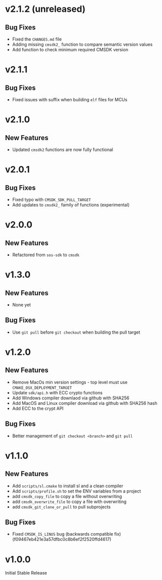 # v2.1.2 (unreleased)

## Bug Fixes

- Fixed the `CHANGES.md` file
- Adding missing `cmsdk2_` function to compare semantic version values
- Add function to check minimum required CMSDK version

# v2.1.1 

## Bug Fixes

- Fixed issues with suffix when building `elf` files for MCUs

# v2.1.0

## New Features

- Updated `cmsdk2` functions are now fully functional

# v2.0.1

## Bug Fixes

- Fixed typo with `CMSDK_SDK_PULL_TARGET`
- Add updates to `cmsdk2_` family of functions (experimental)

# v2.0.0

## New Features

- Refactored from `sos-sdk` to `cmsdk`

# v1.3.0

## New Features

- None yet

## Bug Fixes

- Use `git pull` before `git checkout` when building the pull target

# v1.2.0

## New Features

- Remove MacOs min version settings - top level must use `CMAKE_OSX_DEPLOYMENT_TARGET`
- Update `sdk/api.h` with ECC crypto functions
- Add Windows compiler downlaod via github with SHA256
- Add MacOS and Linux compiler download via github with SHA256 hash
- Add ECC to the crypt API

## Bug Fixes

- Better management of `git checkout <branch>` and `git pull`

# v1.1.0

## New Features

- Add `scripts/sl.cmake` to install sl and a clean compiler
- Add `scripts/profile.sh` to set the ENV variables from a project
- add `cmsdk_copy_file` to copy a file without overwriting
- add `cmsdk_overwrite_file` to copy a file with overwriting
- add `cmsdk_git_clone_or_pull` to pull subprojects

## Bug Fixes

- Fixed `CMSDK_IS_LINUS` bug (backwards compatible fix) (f09467eb421e3a57dfbc0c8b6ef2f2520ffd4617)

# v1.0.0

Initial Stable Release
